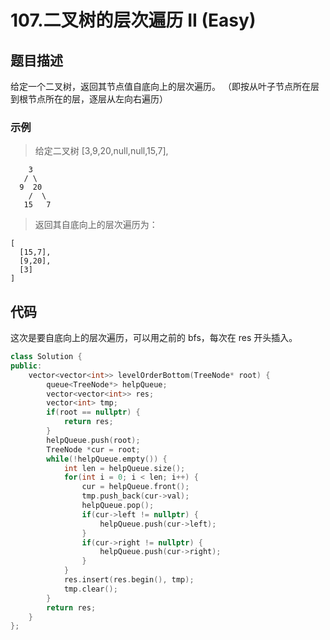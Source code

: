 # 107.二叉树的层次遍历 II (Easy)

## 题目描述

给定一个二叉树，返回其节点值自底向上的层次遍历。 （即按从叶子节点所在层到根节点所在的层，逐层从左向右遍历）

### 示例

> 给定二叉树 [3,9,20,null,null,15,7],

```
    3
   / \
  9  20
    /  \
   15   7
```

> 返回其自底向上的层次遍历为：

```
[
  [15,7],
  [9,20],
  [3]
]
```

## 代码

这次是要自底向上的层次遍历，可以用之前的 bfs，每次在 res 开头插入。

```c++ hl_lines="25"
class Solution {
public:
    vector<vector<int>> levelOrderBottom(TreeNode* root) {
        queue<TreeNode*> helpQueue;
        vector<vector<int>> res;
        vector<int> tmp;
        if(root == nullptr) {
            return res;
        }
        helpQueue.push(root);
        TreeNode *cur = root;
        while(!helpQueue.empty()) {
            int len = helpQueue.size();
            for(int i = 0; i < len; i++) {
                cur = helpQueue.front();
                tmp.push_back(cur->val);
                helpQueue.pop();
                if(cur->left != nullptr) {
                    helpQueue.push(cur->left);
                }
                if(cur->right != nullptr) {
                    helpQueue.push(cur->right);
                }
            }
            res.insert(res.begin(), tmp);
            tmp.clear();
        }
        return res;
    }
};
```
